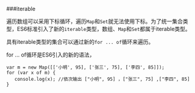 ###iterable

遍历数组可以采用下标循环，遍历`Map`和`Set`就无法使用下标。为了统一集合类型，ES6标准引入了新的`iterable`类型，数组、`Map`和`Set`都属于iterable类型。

具有iterable类型的集合可以通过新的`for ... of`循环来遍历。

for ... of循环是ES6引入的新的语法，

```
var m = new Map([['小明', 95], ['张三', 75], ['李四', 85]]);
for (var x of m) {
   console.log(x); //依次输出 ["小明", 95] ，["张三", 75] ,["李四", 85]
}
```